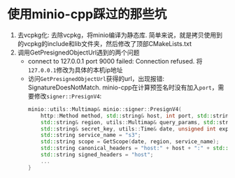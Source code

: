 # 使用minio-cpp踩过的那些坑

1. 去vcpkg化: 去除vcpkg，将minio编译为静态库. 
    简单来说，就是拷贝使用到的vcpkg的include和lib文件夹，然后修改了顶部CMakeLists.txt
2. 调用GetPresignedObjectUrl遇到的两个问题
    - connect to 127.0.0.1 port 9000 failed: Connection refused.
        将`127.0.0.1`修改为具体的本机ip地址
    - 访问`GetPresignedObjectUrl`获得的url，出现报错: SignatureDoesNotMatch.
        minio-cpp在计算预签名时没有加入`port`，需要修改`signer::PresignV4`:
        ```cpp
        minio::utils::Multimap& minio::signer::PresignV4(
            http::Method method, std::string& host, int port, std::string& uri,
            std::string& region, utils::Multimap& query_params, std::string& access_key,
            std::string& secret_key, utils::Time& date, unsigned int expires) {
            std::string service_name = "s3";
            std::string scope = GetScope(date, region, service_name);
            std::string canonical_headers = "host:" + host + ":" + std::to_string(port);
            std::string signed_headers = "host";
            ...
        }
        ```